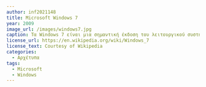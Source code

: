 ```yaml
---
author: inf2021148
title: Microsoft Windows 7
year: 2009
image_url: /images/windows7.jpg 
caption: Τα Windows 7 είναι μια σημαντική έκδοση του λειτουργικού συστήματος Windows NT που αναπτύχθηκε από τη Microsoft. Κυκλοφόρησε στην κατασκευή στις 22 Ιουλίου 2009 και έγινε γενικά διαθέσιμο στις 22 Οκτωβρίου 2009. Είναι ο διάδοχος των Windows Vista, που κυκλοφόρησε σχεδόν τρία χρόνια νωρίτερα. Παρέμεινε λειτουργικό σύστημα για χρήση σε προσωπικούς υπολογιστές, συμπεριλαμβανομένων οικιακών και επαγγελματικών επιτραπέζιων υπολογιστών, φορητών υπολογιστών, tablet PC και υπολογιστών κέντρου πολυμέσων, και αντικαταστάθηκε τον Νοέμβριο του 2012 από τα Windows 8, το όνομα που καλύπτει περισσότερα από τρία χρόνια λειτουργίας του προϊόντος.
license_url: https://en.wikipedia.org/wiki/Windows_7
license_text: Courtesy of Wikipedia
categories: 
  - Αρχέτυπα
tags: 
  - Microsoft
  - Windows
---
```

